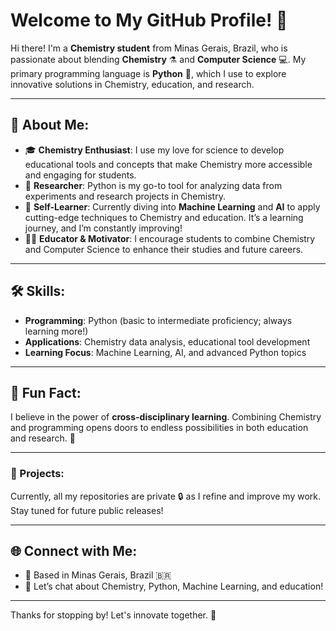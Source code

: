 # Welcome to My GitHub Profile! 🌟

Hi there! I'm a **Chemistry student** from Minas Gerais, Brazil, who is passionate about blending **Chemistry** ⚗️ and **Computer Science** 💻. My primary programming language is **Python** 🐍, which I use to explore innovative solutions in Chemistry, education, and research.

---

## 🚀 About Me:

- 🎓 **Chemistry Enthusiast**: I use my love for science to develop educational tools and concepts that make Chemistry more accessible and engaging for students.
- 🧪 **Researcher**: Python is my go-to tool for analyzing data from experiments and research projects in Chemistry.
- 🤖 **Self-Learner**: Currently diving into **Machine Learning** and **AI** to apply cutting-edge techniques to Chemistry and education. It’s a learning journey, and I’m constantly improving!
- 🧑‍🏫 **Educator & Motivator**: I encourage students to combine Chemistry and Computer Science to enhance their studies and future careers.

---

## 🛠️ Skills:

- **Programming**: Python (basic to intermediate proficiency; always learning more!)
- **Applications**: Chemistry data analysis, educational tool development
- **Learning Focus**: Machine Learning, AI, and advanced Python topics

---

## 🌟 Fun Fact:
I believe in the power of **cross-disciplinary learning**. Combining Chemistry and programming opens doors to endless possibilities in both education and research. 🌈

---

### 🚧 Projects:
Currently, all my repositories are private 🔒 as I refine and improve my work. Stay tuned for future public releases!

---

## 🌐 Connect with Me:
- 📍 Based in Minas Gerais, Brazil 🇧🇷
- 💬 Let’s chat about Chemistry, Python, Machine Learning, and education!

---

Thanks for stopping by! Let's innovate together. 🚀

